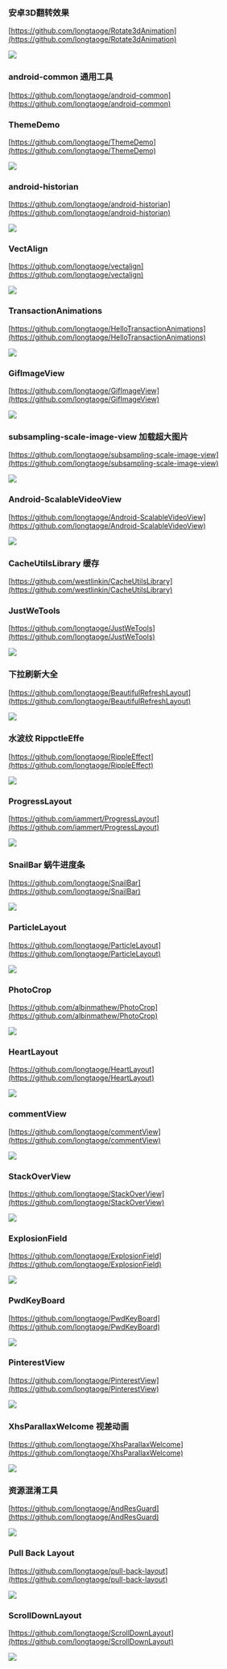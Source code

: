 ### 安卓3D翻转效果 ###

[https://github.com/longtaoge/Rotate3dAnimation](https://github.com/longtaoge/Rotate3dAnimation)


![](https://github.com/GcsSloop/Rotate3dAnimation/raw/master/Pic/%E4%BF%AE%E6%AD%A3%E5%90%8E.gif)


### android-common 通用工具 ###
[https://github.com/longtaoge/android-common](https://github.com/longtaoge/android-common)



### ThemeDemo ###
[https://github.com/longtaoge/ThemeDemo](https://github.com/longtaoge/ThemeDemo)

![](https://camo.githubusercontent.com/4e20023c30295f60e6b54d710ecfe824e2df25ee/687474703a2f2f75706c6f61642d696d616765732e6a69616e7368752e696f2f75706c6f61645f696d616765732f3136363836362d663461323662626565626233666666392e6769663f696d6167654d6f6772322f6175746f2d6f7269656e742f7374726970)


### android-historian ###

[https://github.com/longtaoge/android-historian](https://github.com/longtaoge/android-historian)

![](https://github.com/mwolfson/android-historian/raw/master/art/appdemo.gif)

### VectAlign ###
[https://github.com/longtaoge/vectalign](https://github.com/longtaoge/vectalign)


![](https://camo.githubusercontent.com/fd38b889da6436d88a91f9aa079f7f5d7d7cdcc6/687474703a2f2f7332312e706f7374696d672e6f72672f3436353762376d306a2f6d6f727068312e676966)

### TransactionAnimations ###
[https://github.com/longtaoge/HelloTransactionAnimations](https://github.com/longtaoge/HelloTransactionAnimations)

![](https://github.com/longtaoge/HelloTransactionAnimations/raw/master/fragmen.gif)

### GifImageView ###

[https://github.com/longtaoge/GifImageView](https://github.com/longtaoge/GifImageView)

![](https://raw.githubusercontent.com/felipecsl/GifImageView/master/demo.gif)

### subsampling-scale-image-view   加载超大图片 ###
[https://github.com/longtaoge/subsampling-scale-image-view](https://github.com/longtaoge/subsampling-scale-image-view)

![](https://github.com/longtaoge/subsampling-scale-image-view/raw/master/lp.gif)


### Android-ScalableVideoView ###
[https://github.com/longtaoge/Android-ScalableVideoView](https://github.com/longtaoge/Android-ScalableVideoView)

![](https://github.com/longtaoge/Android-ScalableVideoView/raw/master/sample/sample.gif)


### CacheUtilsLibrary 缓存 ###
[https://github.com/westlinkin/CacheUtilsLibrary](https://github.com/westlinkin/CacheUtilsLibrary)

### JustWeTools ###
[https://github.com/longtaoge/JustWeTools](https://github.com/longtaoge/JustWeTools)

![](https://github.com/lfkdsk/JustWeTools/raw/master/picture/gif.gif)

### 下拉刷新大全 ###

[https://github.com/longtaoge/BeautifulRefreshLayout](https://github.com/longtaoge/BeautifulRefreshLayout)

![](https://camo.githubusercontent.com/d5987bf40a04dc9894fb0ea814515088b8afd7d6/68747470733a2f2f7261772e6769746875622e636f6d2f4d61726b4d6a772f50756c6c546f526566726573682f6d61737465722f53637265656e73686f74732f312e706e67)


### 水波纹 RippctleEffe ###
[https://github.com/longtaoge/RippleEffect](https://github.com/longtaoge/RippleEffect)

![](https://github.com/traex/RippleEffect/raw/master/demo.gif)

### ProgressLayout ###
[https://github.com/iammert/ProgressLayout](https://github.com/iammert/ProgressLayout)

![](https://raw.githubusercontent.com/iammert/ProgressLayout/master/art/progress_layout_art.png)

### SnailBar 蜗牛进度条 ###

[https://github.com/longtaoge/SnailBar](https://github.com/longtaoge/SnailBar)

![](https://camo.githubusercontent.com/898918cea97a610539213a27e49fe9d8b0cd8e4a/687474703a2f2f7777772e61706b6275732e636f6d2f646174612f6174746163686d656e742f666f72756d2f3230313530392f31342f31353133333971756e76753636753272756b6e72366e2e676966)


### ParticleLayout ###

[https://github.com/longtaoge/ParticleLayout](https://github.com/longtaoge/ParticleLayout)

![](https://camo.githubusercontent.com/092e00676b8f15550ea758aa2b03f974832e5834/687474703a2f2f69332e74696574756b752e636f6d2f613231363366393065623934663831642e676966)


### PhotoCrop ###

[https://github.com/albinmathew/PhotoCrop](https://github.com/albinmathew/PhotoCrop)

![](https://raw.githubusercontent.com/albinmathew/PhotoCrop/master/screenshots/pic1.png)


### HeartLayout ###

[https://github.com/longtaoge/HeartLayout](https://github.com/longtaoge/HeartLayout)


![](https://github.com/longtaoge/HeartLayout/raw/master/assets/heartlayout.gif)


### commentView ###
[https://github.com/longtaoge/commentView](https://github.com/longtaoge/commentView)

![](https://camo.githubusercontent.com/79ca129f50f7786ee66bc772b961297759150c81/687474703a2f2f692e696d6775722e636f6d2f75536a7a4546342e706e67)

### StackOverView ###
[https://github.com/longtaoge/StackOverView](https://github.com/longtaoge/StackOverView)

![](https://camo.githubusercontent.com/eb5076c5b0b759f5a9ee9288ab754e6e9c54fd27/687474703a2f2f69313036302e70686f746f6275636b65742e636f6d2f616c62756d732f743434342f626f737379616f3136382f323031352d30342d303325323032305f35315f35305f7a7073636475696d6274612e676966)

### ExplosionField ###

[https://github.com/longtaoge/ExplosionField](https://github.com/longtaoge/ExplosionField)

![](https://github.com/longtaoge/ExplosionField/raw/master/explosionfield.gif)

### PwdKeyBoard ###
[https://github.com/longtaoge/PwdKeyBoard](https://github.com/longtaoge/PwdKeyBoard)

![](https://github.com/lorcanluo/lorcanluo.github.io/raw/master/pictures/keyboard2.png)

### PinterestView ###

[https://github.com/longtaoge/PinterestView](https://github.com/longtaoge/PinterestView)

![](https://github.com/longtaoge/PinterestView/raw/master/mine1.gif)

### XhsParallaxWelcome 视差动画 ###
[https://github.com/longtaoge/XhsParallaxWelcome](https://github.com/longtaoge/XhsParallaxWelcome)

![](https://raw.githubusercontent.com/w446108264/XhsParallaxWelcome/master/output/show.gif)


### 资源混淆工具 ###


[https://github.com/longtaoge/AndResGuard](https://github.com/longtaoge/AndResGuard)

![](https://camo.githubusercontent.com/bc16ab79e7e3a6a18ed24701233f35044a1dd237/687474703a2f2f692e696d6775722e636f6d2f554474784b714f2e706e67)

### Pull Back Layout ###

[https://github.com/longtaoge/pull-back-layout](https://github.com/longtaoge/pull-back-layout)

![](https://github.com/longtaoge/pull-back-layout/raw/master/screenshot.gif)

### ScrollDownLayout ###
[https://github.com/longtaoge/ScrollDownLayout](https://github.com/longtaoge/ScrollDownLayout)


![](https://github.com/xiongwei-git/ScrollDownLayout/raw/master/Art/2.gif)
